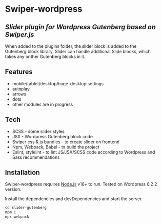 # Swiper-wordpress
## _Slider plugin for Wordpress Gutenberg based on Swiper.js_

When added to the plugins folder, the slider block is added to the Gutenberg block library. Slider can handle additional Slide blocks, which takes any onther Gutenberg blocks in it.

## Features

- mobile/tablet/desktop/huge-desktop settings
- autoplay
- arrows
- dots
- other modules are in progress

## Tech

- SCSS - some slider styles
- JSX - Wordpress Gutenberg block code
- Swiper css & js bundles - to create slider on frontend
- Npm, Webpack, Babel - to build the project
- Eslint, stylelint - to lint JS/JSX/SCSS code according to Wordpress and Sass recommendations

## Installation

Swiper-wordpress requires [Node.js](https://nodejs.org/) v16+ to run.
Tested on Wordpress 6.2.2 version.

Install the dependencies and devDependencies and start the server.

```sh
cd slider-gutenberg
npm i
npx webpack
```
